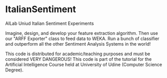 # ItalianSentiment
AILab Uniud Italian Sentiment Experiments

Imagine, design, and develop your feature extraction algorithm.
Then use our "ARFF Exporter" class to feed data to WEKA.
Run a bunch of classifier and outperform all the other Sentiment Analysis Systems in the world!

This code is distributed for academic/teaching purposes and must be considered VERY DANGEROUS!
This code is part of the tutorial for the Artificial Intelligence Course held at University of Udine (Computer Science Degree).
